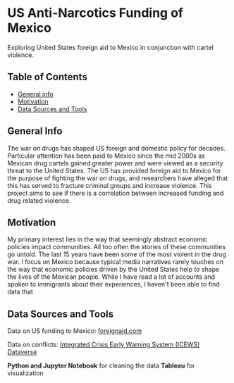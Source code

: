 # US Anti-Narcotics Funding of Mexico
Exploring United States foreign aid to Mexico in conjunction with cartel violence.

## Table of Contents
* [General info](#general-info)
* [Motivation](#motivation)
* [Data Sources and Tools](#technologies)

## General Info
The war on drugs has shaped US foreign and domestic policy for decades. Particular attention has been paid to Mexico since the mid 2000s as Mexican drug cartels gained greater power and were viewed as a security threat to the United States. The US has provided foreign aid to Mexico for the purpose of fighting the war on drugs, and researchers have alleged that this has served to fracture criminal groups and increase violence. This project aims to see if there is a correlation between increased funding and drug related violence.

## Motivation
My primary interest lies in the way that seemingly abstract economic policies impact communities. All too often the stories of these communities go untold. The last 15 years have been some of the most violent in the drug war. I focus on Mexico because typical media narratives rarely  touches on the way that economic policies driven by the United States help to shape the lives of the Mexican people. While I have read a lot of accounts and spoken to immigrants about their experiences, I haven't been able to find data that 

## Data Sources and Tools

Data on US funding to Mexico:
[foreignaid.com](https://foreignaid.com/)

Data on conflicts:
[Integrated Crisis Early Warning System (ICEWS) Dataverse](https://dataverse.harvard.edu/dataverse/icews)

**Python and Jupyter Notebook**  for cleaning the data
**Tableau** for visualization